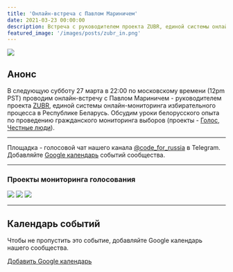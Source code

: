 ```yaml
---
title: 'Онлайн-встреча с Павлом Мариничем'
date: 2021-03-23 00:00:00
description: Встреча с руководителем проекта ZUBR, единой системы онлайн-мониторинга избирательного процесса в Республике Беларусь
featured_image: '/images/posts/zubr_in.png'
---
```


![](/images/posts/zubr_in.png)

## Анонс

В следующую субботу 27 марта в 22:00 по московскому времени (12pm PST) проводим онлайн-встречу с Павлом Мариничем - руководителем проекта [ZUBR](https://zubr.in), единой системы онлайн-мониторинга избирательного процесса в Республике Беларусь. Обсудим уроки белорусского опыта по проведению гражданского мониторинга выборов (проекты - [Голос](https://belarus2020.org/home), [Честные люди](https://honest-people.by/)).

---

Площадка - голосовой чат нашего канала [@code_for_russia](https://t.me/code_for_russia) в Telegram. Добавляйте [Google календарь](https://calendar.google.com/calendar/u/0?cid=bGViZG9lcjI5cjFlaXJwa29tZTg3MGF1MWdAZ3JvdXAuY2FsZW5kYXIuZ29vZ2xlLmNvbQ) событий сообщества. 


---

### Проекты мониторинга голосования

<div class="gallery" data-columns="1">
	<img src="/images/posts/zubr-map.png">
	<img src="/images/posts/golos-by.png">
	<img src="/images/posts/honest-people.png">
</div>

---

## Календарь событий

Чтобы не пропустить это событие, добавляйте Google календарь нашего сообщества.

<a href="https://calendar.google.com/calendar/u/0?cid=bGViZG9lcjI5cjFlaXJwa29tZTg3MGF1MWdAZ3JvdXAuY2FsZW5kYXIuZ29vZ2xlLmNvbQ" class="button button--large">Добавить Google календарь</a>